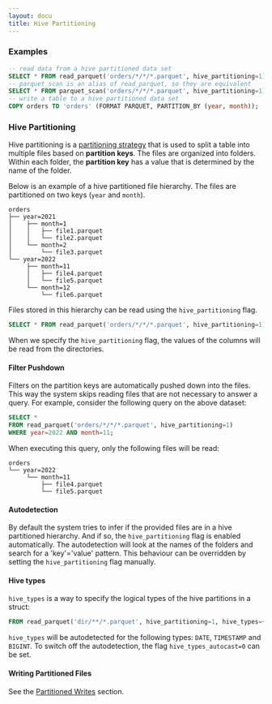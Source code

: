 ```yaml
---
layout: docu
title: Hive Partitioning
---
```


### Examples

```sql
-- read data from a hive partitioned data set
SELECT * FROM read_parquet('orders/*/*/*.parquet', hive_partitioning=1);
-- parquet_scan is an alias of read_parquet, so they are equivalent
SELECT * FROM parquet_scan('orders/*/*/*.parquet', hive_partitioning=1);
-- write a table to a hive partitioned data set
COPY orders TO 'orders' (FORMAT PARQUET, PARTITION_BY (year, month));
```

### Hive Partitioning
Hive partitioning is a [partitioning strategy](https://en.wikipedia.org/wiki/Partition_(database)) that is used to split a table into multiple files based on **partition keys**. The files are organized into folders. Within each folder, the **partition key** has a value that is determined by the name of the folder.

Below is an example of a hive partitioned file hierarchy. The files are partitioned on two keys (`year` and `month`).

```text
orders
├── year=2021
│    ├── month=1
│    │   ├── file1.parquet
│    │   └── file2.parquet
│    └── month=2
│        └── file3.parquet
└── year=2022
     ├── month=11
     │   ├── file4.parquet
     │   └── file5.parquet
     └── month=12
         └── file6.parquet
```

Files stored in this hierarchy can be read using the `hive_partitioning` flag.

```sql
SELECT * FROM read_parquet('orders/*/*/*.parquet', hive_partitioning=1);
```

When we specify the `hive_partitioning` flag, the values of the columns will be read from the directories.

#### Filter Pushdown
Filters on the partition keys are automatically pushed down into the files. This way the system skips reading files that are not necessary to answer a query. For example, consider the following query on the above dataset:

```sql
SELECT *
FROM read_parquet('orders/*/*/*.parquet', hive_partitioning=1)
WHERE year=2022 AND month=11;
```

When executing this query, only the following files will be read:

```text
orders
└── year=2022
     └── month=11
         ├── file4.parquet
         └── file5.parquet
```

#### Autodetection
By default the system tries to infer if the provided files are in a hive partitioned hierarchy. And if so, the `hive_partitioning` flag is enabled automatically. The autodetection will look at the names of the folders and search for a 'key'='value' pattern. This behaviour can be overridden by setting the `hive_partitioning` flag manually.

#### Hive types
`hive_types` is a way to specify the logical types of the hive partitions in a struct:

```sql
FROM read_parquet('dir/**/*.parquet', hive_partitioning=1, hive_types={'release':date,'orders':bigint});
```

`hive_types` will be autodetected for the following types: `DATE`, `TIMESTAMP` and `BIGINT`. To switch off the autodetection, the flag `hive_types_autocast=0` can be set.


#### Writing Partitioned Files

See the [Partitioned Writes](partitioned_writes) section.
